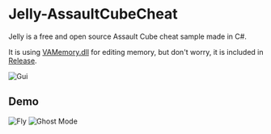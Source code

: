 # Jelly-AssaultCubeCheat

Jelly is a free and open source Assault Cube cheat sample made in C#.

It is using [VAMemory.dll](https://mega.nz/file/T10ykSzD#-ZaS8vmSELXWx-QzmQp-0gyhO52SjkQxyQYVqKfYsvo) for editing memory, but don't worry, it is included in [Release](https://github.com/0xThxmxs/Jelly-AssaultCubeCheat/releases).

![Gui](https://0xthxmxs.github.io/repo/img/project/jelly/gui.png)


## Demo

![Fly](https://0xthxmxs.github.io/repo/img/project/jelly/fly.gif)
![Ghost Mode](https://0xthxmxs.github.io/repo/img/project/jelly/ghost_mode.gif)

